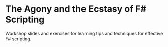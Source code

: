 # The Agony and the Ecstasy of F# Scripting

Workshop slides and exercises for learning tips and techniques for
effective F# scripting.
